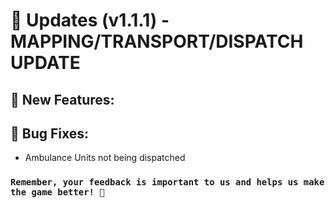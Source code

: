 # 🚀 Updates (v1.1.1) - MAPPING/TRANSPORT/DISPATCH UPDATE

## 🎉 New Features:



## 🐞 Bug Fixes:
- Ambulance Units not being dispatched

### `Remember, your feedback is important to us and helps us make the game better! 🙌`